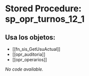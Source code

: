# Stored Procedure: sp_opr_turnos_12_1

## Usa los objetos:
- [[fn_sis_GetUsuActual]]
- [[opr_auditoria]]
- [[opr_operarios]]

*No code available.*
